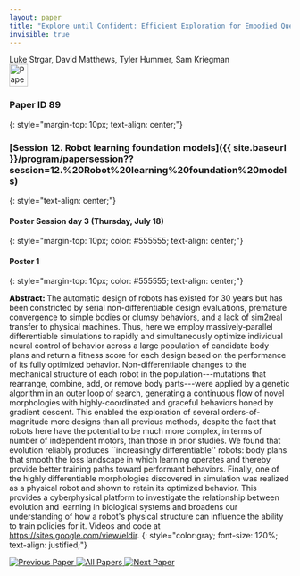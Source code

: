 ```yaml
---
layout: paper
title: "Explore until Confident: Efficient Exploration for Embodied Question Answering"
invisible: true
---
```

<div class="paper-authors">
<div class="paper-author-box">
    <div class="paper-author-name">Luke Strgar, David Matthews, Tyler Hummer, Sam Kriegman</div>
    <div class="paper-author-uni"></div>
</div>

</div><div class="paper-pdf">
<div> <a href="http://www.roboticsproceedings.org/rss19/p89.pdf"><img src="{{ site.baseurl }}/images/paper_link.png" alt="Paper Website" width = "33"  height = "40"/></a> </div>
</div>

### Paper ID 89
{: style="margin-top: 10px; text-align: center;"}

### [Session 12. Robot learning foundation models]({{ site.baseurl }}/program/papersession??session=12.%20Robot%20learning%20foundation%20models)
{: style="text-align: center;"}

#### Poster Session day 3 (Thursday, July 18)
{: style="margin-top: 10px; color: #555555; text-align: center;"}

#### Poster 1
{: style="margin-top: 10px; color: #555555; text-align: center;"}

<b style="color: black;">Abstract: </b>The automatic design of robots has existed for 30 years but has been constricted by serial non-differentiable design evaluations, premature convergence to simple bodies or clumsy behaviors, and a lack of sim2real transfer to physical machines. Thus, here we employ massively-parallel differentiable simulations to rapidly and simultaneously optimize individual neural control of behavior across a large population of candidate body plans and return a fitness score for each design based on the performance of its fully optimized behavior. Non-differentiable changes to the mechanical structure of each robot in the population---mutations that rearrange, combine, add, or remove body parts---were applied by a genetic algorithm in an outer loop of search, generating a continuous flow of novel morphologies with highly-coordinated and graceful behaviors honed by gradient descent. This enabled the exploration of several orders-of-magnitude more designs than all previous methods, despite the fact that robots here have the potential to be much more complex, in terms of number of independent motors, than those in prior studies. We found that evolution reliably produces ``increasingly differentiable'' robots: body plans that smooth the loss landscape in which learning operates and thereby provide better training paths toward performant behaviors. Finally, one of the highly differentiable morphologies discovered in simulation was realized as a physical robot and shown to retain its optimized behavior. This provides a cyberphysical platform to investigate the relationship between evolution and learning in biological systems and broadens our understanding of how a robot's physical structure can influence the ability to train policies for it. Videos and code at https://sites.google.com/view/eldir.
{: style="color:gray; font-size: 120%; text-align: justified;"}


<div class="paper-menu">
<a href="{{ site.baseurl }}/program/papers/088/"> <img src="{{ site.baseurl }}/images/previous_paper_icon.png" alt="Previous Paper" title="Previous Paper"/> </a>
<a href="{{ site.baseurl }}/program/papers"><img src="{{ site.baseurl }}/images/overview_icon.png" alt="All Papers" title="All Papers"/> </a>
<a href="{{ site.baseurl }}/program/papers/090/"> <img src="{{ site.baseurl }}/images/next_paper_icon.png" alt="Next Paper" title="Next Paper"/> </a>

</div>
